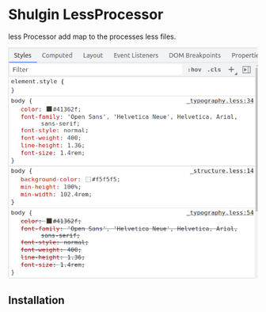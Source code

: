 # Shulgin LessProcessor

 less Processor add map to the processes less files.

<img src="./src/Screenshot%20from%202021-09-15%2020-23-07.png" />


## Installation



